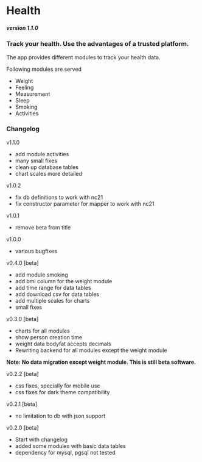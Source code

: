 # Health
##### version 1.1.0
### Track your health. Use the advantages of a trusted platform.

The app provides different modules to track your  health data.

Following modules are served
- Weight
- Feeling
- Measurement
- Sleep
- Smoking
- Activities


### Changelog

v1.1.0
- add module activities
- many small fixes
- clean up database tables
- chart scales more detailed

v1.0.2
- fix db definitions to work with nc21
- fix constructor parameter for mapper to work with nc21

v1.0.1
- remove beta from title

v1.0.0
- various bugfixes

v0.4.0 [beta]
- add module smoking
- add bmi column for the weight module
- add time range for data tables
- add download csv for data tables
- add multiple scales for charts
- small fixes

v0.3.0 [beta]
- charts for all modules
- show person creation time
- weight data bodyfat accepts decimals
- Rewriting backend for all modules except the weight module

**Note: No data migration except weight module. This is still beta software.**

v0.2.2 [beta]
- css fixes, specially for mobile use
- css fixes for dark theme compatibility

v0.2.1 [beta]
- no limitation to db with json support

v0.2.0 [beta]
- Start with changelog
- added some modules with basic data tables
- dependency for mysql, pgsql not tested
